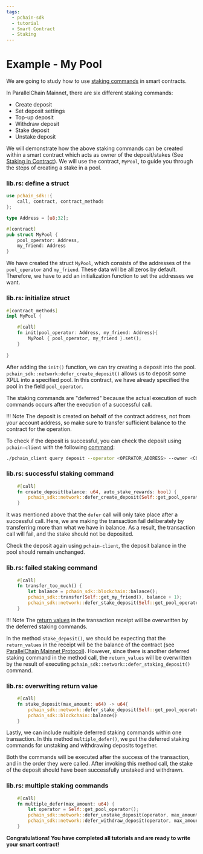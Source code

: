 ```yaml
---
tags:
  - pchain-sdk
  - tutorial
  - Smart Contract
  - Staking
---
```


# Example - My Pool

We are going to study how to use [staking commands](../../../fundamentals/transactions.md#staking-commands) in smart contracts. 

In ParallelChain Mainnet, there are six different staking commands:

- Create deposit
- Set deposit settings
- Top-up deposit
- Withdraw deposit
- Stake deposit
- Unstake deposit

We will demonstrate how the above staking commands can be created within a smart contract 
which acts as owner of the deposit/stakes (See [Staking in Contract](../advanced/staking_in_contract.md)). We will use the contract, `MyPool`, 
to guide you through the steps of creating a stake in a pool.

### lib.rs: define a struct
```rust
use pchain_sdk::{
    call, contract, contract_methods
};

type Address = [u8;32];

#[contract]
pub struct MyPool {
    pool_operator: Address,
    my_friend: Address
}

```
We have created the struct `MyPool`, which consists of the addresses of the `pool_operator` and `my_friend`. These data will be all zeros by default. Therefore, we have to add an initialization function to set the addresses we want.

### lib.rs: initialize struct
```rust
#[contract_methods]
impl MyPool {

    #[call]
    fn init(pool_operator: Address, my_friend: Address){
        MyPool { pool_operator, my_friend }.set();
    } 
    
}
```

After adding the `init()` function, we can try creating a deposit into the pool. `pchain_sdk::network:defer_create_deposit()` allows us to deposit some XPLL into a specified pool. In this contract, we have already specified the pool in the field `pool_operator`.


The staking commands are "deferred" because the actual execution of such commands occurs after the execution of a successful call. 

!!! Note 
    The deposit is created on behalf of the contract address, not from your account address, so make sure to transfer
sufficient balance to the contract for the operation.


To check if the deposit is successful, you can check the deposit using `pchain-client` with the following [command](../../../for_users/pchain_client_cli/query.md#get-deposit-and-stake):
```sh
./pchain_client query deposit --operator <OPERATOR_ADDRESS> --owner <CONTRACT_ADDRESS>
```

### lib.rs: successful staking command
```rust
    #[call]
    fn create_deposit(balance: u64, auto_stake_rewards: bool) {
        pchain_sdk::network::defer_create_deposit(Self::get_pool_operator(), balance, auto_stake_rewards)
    }
```

It was mentioned above that the `defer` call will only take place after a successful call. Here, we are making the transaction fail deliberately by transferring more than what we have in balance. As a result, the transaction call will fail, and the stake should not be deposited. 

Check the deposit again using `pchain-client`, the deposit balance in the pool should remain unchanged.

### lib.rs: failed staking command

```rust
    #[call]
    fn transfer_too_much() {
        let balance = pchain_sdk::blockchain::balance();
        pchain_sdk::transfer(Self::get_my_friend(), balance + 1);
        pchain_sdk::network::defer_stake_deposit(Self::get_pool_operator(), balance);
    }
```

!!! Note
    The [return values](../../../fundamentals/transactions.md#receipt-and-logs) in the transaction receipt will be overwritten by the deferred staking commands. 

In the method `stake_deposit()`, we should be expecting that the `return_values` in the receipt will be the 
balance of the contract (see [ParallelChain Mainnet Protocol](https://github.com/parallelchain-io/parallelchain-protocol/blob/master/Runtime.md)). However, since there is another deferred staking command in the method call, the `return_values`
will be overwritten by the result of executing `pchain_sdk::network::defer_staking_deposit()` command.

### lib.rs: overwriting return value
```rust
    #[call]
    fn stake_deposit(max_amount: u64) -> u64{
        pchain_sdk::network::defer_stake_deposit(Self::get_pool_operator(), max_amount);
        pchain_sdk::blockchain::balance()
    }
```

Lastly, we can include multiple deferred staking commands within one transaction. In this method `multiple_defer()`,
we put the deferred staking commands for unstaking and withdrawing deposits together.

Both the commands will be executed after the success of the transaction, and in the order they were called. After invoking this method call, the stake of the deposit should have been successfully unstaked and withdrawn.

### lib.rs: multiple staking commands
```rust
    #[call]
    fn multiple_defer(max_amount: u64) {
        let operator = Self::get_pool_operator();
        pchain_sdk::network::defer_unstake_deposit(operator, max_amount);
        pchain_sdk::network::defer_withdraw_deposit(operator, max_amount);
    }

```

**Congratulations! You have completed all tutorials and are ready to write your smart contract!**